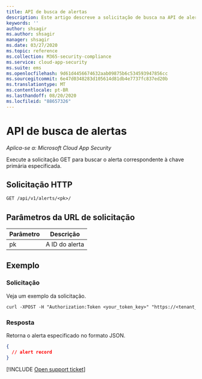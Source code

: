 ```yaml
---
title: API de busca de alertas
description: Este artigo descreve a solicitação de busca na API de alertas do Cloud App Security.
keywords: ''
author: shsagir
ms.author: shsagir
manager: shsagir
ms.date: 03/27/2020
ms.topic: reference
ms.collection: M365-security-compliance
ms.service: cloud-app-security
ms.suite: ems
ms.openlocfilehash: 9d61d4456674632aab09875b6c534593947856cc
ms.sourcegitcommit: 6e47d0348283d105614d81db4e7737fc837ed20b
ms.translationtype: MT
ms.contentlocale: pt-BR
ms.lasthandoff: 08/20/2020
ms.locfileid: "88657326"
---
```

# <a name="fetch---alerts-api"></a>API de busca de alertas

*Aplica-se a: Microsoft Cloud App Security*

Execute a solicitação GET para buscar o alerta correspondente à chave primária especificada.

## <a name="http-request"></a>Solicitação HTTP

```rest
GET /api/v1/alerts/<pk>/
```

## <a name="request-url-parameters"></a>Parâmetros da URL de solicitação

| Parâmetro | Descrição |
| --- | --- |
| pk | A ID do alerta |

## <a name="example"></a>Exemplo

### <a name="request"></a>Solicitação

Veja um exemplo da solicitação.

```rest
curl -XPOST -H "Authorization:Token <your_token_key>" "https://<tenant_id>.<tenant_region>.contoso.com/api/v1/alerts/<pk>/"
```

### <a name="response"></a>Resposta

Retorna o alerta especificado no formato JSON.

```json
{
  // alert record
}
```

[!INCLUDE [Open support ticket](includes/support.md)]
